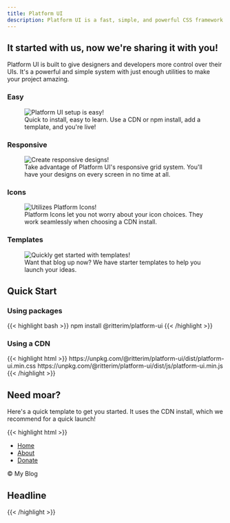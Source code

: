 ```yaml
---
title: Platform UI
description: Platform UI is a fast, simple, and powerful CSS framework that's built with user experience in mind
---
```


<section class="block-container flex--justify-center">
  <div class="block block-11 tablet-up-8 desktop-up-6 text--center">
    <h2 class="text--center text--purple text--bold text--size-xl">
      It started with us, now we're sharing it with you!
    </h2>
    <p class="text--size-md">
    Platform UI is built to give designers and developers more control over their UIs. It's a powerful and simple system with just enough utilities to make your project amazing.
    </p>
  </div>
</section>

<section class="block-container flex--justify-center pb-4">
  <div class="block block-7 tablet-up-8">
    <div class="block-container blocks cards tablet-up-2 lg-tablet-up-3 laptop-up-4 px-2 my-2 flex--justify-center">
      <div class="block">
        <div class="card text--center hover-shadow hover-scale no-border">
          <h3 class="text--size-lg text--purple">Easy</h3>
          <figure>
            <img src="/images/icons/easy.svg" alt="Platform UI setup is easy!" class="feature-image px-4">
            <figcaption>
              Quick to install, easy to learn. Use a CDN or npm install, add a template, and you're live!
            </figcaption>
          </figure>
        </div>
      </div>
      <div class="block">
        <div class="card text--center hover-shadow hover-scale no-border">
          <h3 class="text--size-lg text--purple">Responsive</h3>
          <figure>
            <img src="/images/icons/responsive.svg" alt="Create responsive designs!" class="feature-image px-4">
            <figcaption>
              Take advantage of Platform UI's responsive grid system. You'll have your designs on every screen in no time at all. 
            </figcaption>
          </figure>
        </div>
      </div>
      <div class="block">
        <div class="card text--center hover-shadow hover-scale no-border">
          <h3 class="text--size-lg text--purple">Icons</h3>
          <figure>
            <img src="/images/icons/icons.svg" alt="Utilizes Platform Icons!" class="feature-image px-4">
            <figcaption>
              Platform Icons let you not worry about your icon choices. They work seamlessly when choosing a CDN install.
            </figcaption>
          </figure>
        </div>
      </div>
      <div class="block">
        <div class="card text--center hover-shadow hover-scale no-border">
          <h3 class="text--size-lg text--purple">Templates</h3>
          <figure>
            <img src="/images/icons/customizable.svg" alt="Quickly get started with templates!" class="feature-image px-4">
            <figcaption>
              Want that blog up now? We have starter templates to help you launch your ideas.
            </figcaption>
          </figure>
        </div>
      </div>
    </div>
  </div>
</section>

<section class="block-container flex--justify-center background--lighter py-4">
  <div class="block block-11 tablet-up-8">
    <h2 class="text--center text--purple text--bold text--size-xl">Quick Start</h2>
    <div class="block-container flex--justify-center blocks p-2">
      <div class="block">
        <h3 class="text--size-md text--purple">Using packages</h3>
{{< highlight bash >}}
npm install @ritterim/platform-ui
{{< /highlight >}}
      </div>
    </div>
    <div class="block-container flex--justify-center blocks p-2">
      <div class="block">
        <h3 class="text--size-md text--purple">Using a CDN</h3>
{{< highlight html >}}
<!-- Compressed CSS -->
https://unpkg.com/@ritterim/platform-ui/dist/platform-ui.min.css
<!-- Compressed JS -->
https://unpkg.com/@ritterim/platform-ui/dist/js/platform-ui.min.js
{{< /highlight >}}
      </div>
    </div>
  </div>
</section>

<section class="block-container flex--justify-center py-4">
  <div class="block block-11 tablet-up-8 desktop-up-6">
    <h2 class="text--center text--purple text--bold text--size-xl">Need moar?</h2>
    <p class="text--size-md">
Here's a quick template to get you started. It uses the CDN install, which we recommend for a quick launch!</p>
    <div class="block-container flex--justify-center">
      <div class="block">
{{< highlight html >}}
<!doctype html>
<html lang="en">
  <head>
    <title>Platform UI</title>
    <meta charset="utf-8">
    <meta name="viewport" content="width=device-width, initial-scale=1, shrink-to-fit=no">
    <!-- Import your fonts here -->
    <link rel="dns-prefetch" href="https://unpkg.com/">
    <link rel="stylesheet" href="https://unpkg.com/@ritterim/platform-ui/dist/platform-ui.min.css" crossorigin="anonymous">
  </head>
  <body>
    <div class="block-container">
      <aside class="block block-3 background--dark text--white p-4 vh-100 flex flex--column flex--justify-between">
        <nav class="site-menu pt-4">
          <ul class="list">
            <li><a class="site-menu__item" href="#">Home</a></li>
            <li><a class="site-menu__item" href="#">About</a></li>
            <li><a class="site-menu__item" href="#">Donate</a></li>          
          </ul>
        </nav>
        <footer class="text--light">
          <p>&copy; My Blog</p>
        </footer>
      </aside>
      <main class="block block-9 p-4 h-100">
        <h1 class="py-4 text--orange">Headline</h1>
      </main>
    </div>
    <script src="https://unpkg.com/@ritterim/platform-ui/dist/js/platform-ui.min.js" defer></script>
  </body>
</html>
{{< /highlight >}}
      </div>
    </div>
  </div>
</section>